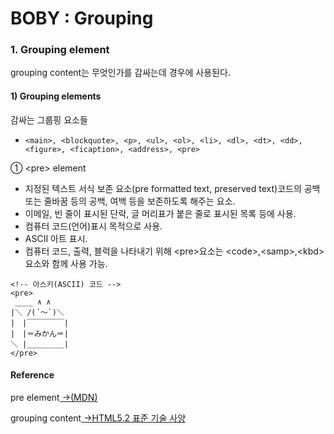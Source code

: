 # BOBY : Grouping

### 1. Grouping element

grouping content는 무엇인가를 감싸는데 경우에 사용된다. 

#### 1\) Grouping elements

감싸는 그룹핑 요소들

* `<main>, <blockquote>, <p>, <ul>, <ol>, <li>, <dl>, <dt>, <dd>, <figure>, <ficaption>, <address>, <pre>`

① &lt;pre&gt; element

* 지정된 텍스트 서식 보존 요소\(pre formatted text, preserved text\)코드의 공백 또는 줄바꿈 등의 공백, 여백 등을 보존하도록 해주는 요소.
* 이메일, 빈 줄이 표시된 단락, 글 머리표가 붙은 줄로 표시된 목록 등에 사용.
* 컴퓨터 코드\(언어\)표시 목적으로 사용.
* ASCII 아트 표시.
* 컴퓨터 코드, 출력, 블럭을 나타내기 위해 &lt;pre&gt;요소는 &lt;code&gt;,&lt;samp&gt;,&lt;kbd&gt;요소와 함께 사용 가능.

```markup
<!-- 아스키(ASCII) 코드 -->
<pre>
 ____ ∧ ∧
|＼ /(´～`)＼
|　|￣￣￣￣￣| 
|　|＝みかん＝| 
＼ |＿＿＿＿＿|
</pre>
```

#### Reference 

pre element[ →\(MDN\)](https://developer.mozilla.org/ko/docs/Web/HTML/Element/pre)

grouping content[ →HTML5.2 표준 기술 사양](https://html.spec.whatwg.org/multipage/grouping-content.html)







